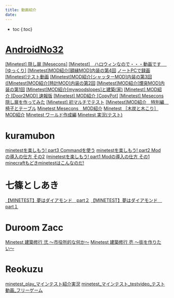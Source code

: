 ```yaml
---
title: 動画紹介
date:
---
```




- toc
{:toc}

# [AndroidNo32](http://minetest-test-nikki-youtube.blogspot.jp)

[[Minetest] 隠し扉 [Mesecons]](https://www.youtube.com/watch?v=ktCBBBb3kH0)
[[Minetest]　ハロウィンなので・・・動画です　 [ゆっくり]](https://www.youtube.com/watch?v=6kBpsFHuN7M)
[[Minetest]MOD紹介[額縁MOD]内装の第4回](https://www.youtube.com/watch?v=j_v7NrTYenU)
[ノートPCで録画[Minetest]テスト動画](https://www.youtube.com/watch?v=CFNI8R16qKA)
[[Minetest]MOD紹介[シャッターMOD]内装の第3回](https://www.youtube.com/watch?v=W_VrIL_Qdmg)
[([Minetest]MOD紹介[時計MOD]内装の第2回](https://www.youtube.com/watch?v=HA66agPuz0c)
[[Minetest]MOD紹介[煙突MOD]内装の第1回](https://www.youtube.com/watch?v=3v8v2mYMX2w)
[[Minetest]MOD紹介[mywoodslopes]と建築(家)](https://www.youtube.com/watch?v=k_ZuBYeFXZQ)
[[Minetest] MOD紹介 [Door2MOD] 速報版](https://www.youtube.com/watch?v=b61-QLpZbh0)
[[Minetest] MOD紹介 [CopyPot]](https://www.youtube.com/watch?v=oXNjitrjYE4)
[[Minetest] Mesecons 隠し扉を作ってみた](https://www.youtube.com/watch?v=U6VzHCQYJ_0)
[[Minetest] 初マルチでテスト](https://www.youtube.com/watch?v=uXjghBrJFdk)
[[Minetest]MOD紹介　特別編　椅子とテーブル](https://www.youtube.com/watch?v=swZ01q-Z6k0)
[Minetest Mesecons　MOD紹介](https://www.youtube.com/watch?v=aL4_7EQxTfM)
[Minetest ［木炭と木こり］ MOD紹介](https://www.youtube.com/watch?v=vjftNfmmYsg)
[Minetest ワールド作成編](https://www.youtube.com/watch?v=P3BNvCdaqLk)
[Minetest 実況(テスト)](https://www.youtube.com/watch?v=9bqhrEJxZEE)

# kuramubon

[minetestを楽しもう! part3 Commandを使う](https://www.youtube.com/watch?v=8A7iE8re-PM)
[minetestを楽しもう! part2 Modの導入の仕方 その2](https://www.youtube.com/watch?v=r97fUpRGfn4)
[(minetestを楽しもう! part1 Modの導入の仕方 その1](https://www.youtube.com/watch?v=G_W_G-56f3g)
[minecraftもどきminetestはこんなのだ!](https://www.youtube.com/watch?v=SpJqFMmcqFk)

# 七篠としあき

[【MINETEST】夢はダイアモンド　part２](https://www.youtube.com/watch?v=weAmt83Gi9s)
[【MINETEST】夢はダイアモンド　part１](https://www.youtube.com/watch?v=LsoSoEa5WdE)

# Duroom Zacc

[Minetest 建築修行 弐 ～市役所的な何か～](https://www.youtube.com/watch?v=2WYo2msN08Q)
[Minetest 建築修行 壱 〜街を作りたい〜](https://www.youtube.com/watch?v=07Ul1yYdGs4)

# Reokuzu

[minetest_play_マインテスト紹介実況](https://www.youtube.com/watch?v=mhTAADHF2Kg)
[minetest_マインテスト_testvideo_テスト動画_フリーゲーム](https://www.youtube.com/watch?v=fTpnS1Pp5Ck)

